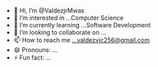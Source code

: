 - 👋 Hi, I’m @ValdezjrMwas
- 👀 I’m interested in ...Computer Science
- 🌱 I’m currently learning ...Software Development
- 💞️ I’m looking to collaborate on ...
- 📫 How to reach me ...valdezvic256@gmail.com
- 😄 Pronouns: ...
- ⚡ Fun fact: ...

<!---
ValdezjrMwas/ValdezjrMwas is a ✨ special ✨ repository because its `README.md` (this file) appears on your GitHub profile.
You can click the Preview link to take a look at your changes.
--->
